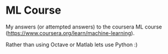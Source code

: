 # ML Course

My answers (or attempted answers) to the coursera ML course (https://www.coursera.org/learn/machine-learning).

Rather than using Octave or Matlab lets use Python :)
